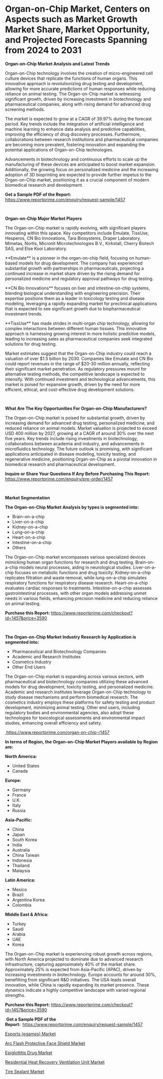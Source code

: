 <p><h1>Organ-on-Chip Market, Centers on Aspects such as Market Growth Market Share, Market Opportunity, and Projected Forecasts Spanning from 2024 to 2031</h1></p><p><strong>Organ-on-Chip Market Analysis and Latest Trends</strong></p>
<p><p>Organ-on-Chip technology involves the creation of micro-engineered cell culture devices that replicate the functions of human organs. This innovative approach is revolutionizing drug testing and development, allowing for more accurate predictions of human responses while reducing reliance on animal testing. The Organ-on-Chip market is witnessing significant growth, driven by increasing investment in biotechnology and pharmaceutical companies, along with rising demand for advanced drug screening methods.</p><p>The market is expected to grow at a CAGR of 39.97% during the forecast period. Key trends include the integration of artificial intelligence and machine learning to enhance data analysis and predictive capabilities, improving the efficiency of drug discovery processes. Furthermore, collaborations between research institutions and pharmaceutical companies are becoming more prevalent, fostering innovation and expanding the potential applications of Organ-on-Chip technologies.</p><p>Advancements in biotechnology and continuous efforts to scale up the manufacturing of these devices are anticipated to boost market expansion. Additionally, the growing focus on personalized medicine and the increasing adoption of 3D bioprinting are expected to provide further impetus to the Organ-on-Chip market, positioning it as a crucial component of modern biomedical research and development.</p></p>
<p><strong>Get a Sample PDF of the Report:&nbsp;</strong> <a href="https://www.reportprime.com/enquiry/request-sample/1457">https://www.reportprime.com/enquiry/request-sample/1457</a></p>
<p>&nbsp;</p>
<p><strong>Organ-on-Chip Major Market Players</strong></p>
<p><p>The Organ-on-Chip market is rapidly evolving, with significant players innovating within this space. Key competitors include Emulate, TissUse, Hesperos, CN Bio Innovations, Tara Biosystems, Draper Laboratory, Mimetas, Nortis, Micronit Microtechnologies B.V., Kirkstall, Cherry Biotech SAS, and Else Kooi Laboratory.</p><p>**Emulate** is a pioneer in the organ-on-chip field, focusing on human-based models for drug development. The company has experienced substantial growth with partnerships in pharmaceuticals, projecting a continued increase in market share driven by the rising demand for personalized medicine and regulatory approval pathways for drug testing.</p><p>**CN Bio Innovations** focuses on liver and intestine-on-chip systems, blending biological understanding with engineering precision. Their expertise positions them as a leader in toxicology testing and disease modeling, leveraging a rapidly expanding market for preclinical applications that is expected to see significant growth due to biopharmaceutical investment trends.</p><p>**TissUse** has made strides in multi-organ chip technology, allowing for complex interactions between different human tissues. This innovative approach is harnessing growing interest in more holistic predictive models, leading to increasing sales as pharmaceutical companies seek integrated solutions for drug testing.</p><p>Market estimates suggest that the Organ-on-Chip industry could reach a valuation of over $1.5 billion by 2030. Companies like Emulate and CN Bio could report revenues in the range of $20-30 million annually, reflecting their significant market penetration. As regulatory pressures mount for alternative testing methods, the competitive landscape is expected to intensify. With continued investment and technological advancements, this market is poised for expansive growth, driven by the need for more efficient, ethical, and cost-effective drug development solutions.</p></p>
<p>&nbsp;</p>
<p><strong>What Are The Key Opportunities For Organ-on-Chip Manufacturers?</strong></p>
<p><p>The Organ-on-Chip market is poised for substantial growth, driven by increasing demand for advanced drug testing, personalized medicine, and reduced reliance on animal models. Market valuation is projected to exceed USD 400 million by 2027, growing at a CAGR of around 30% over the next five years. Key trends include rising investments in biotechnology, collaborations between academia and industry, and advancements in microfluidics technology. The future outlook is promising, with significant applications anticipated in disease modeling, toxicity testing, and regenerative medicine, positioning Organ-on-Chip as a pivotal innovation in biomedical research and pharmaceutical development.</p></p>
<p><strong>Inquire or Share Your Questions If Any Before Purchasing This Report:</strong> <a href="https://www.reportprime.com/enquiry/pre-order/1457">https://www.reportprime.com/enquiry/pre-order/1457</a></p>
<p>&nbsp;</p>
<p><strong>Market Segmentation</strong></p>
<p><strong>The Organ-on-Chip Market Analysis by types is segmented into:</strong></p>
<p><ul><li>Brain-on-a-chip</li><li>Liver-on-a-chip</li><li>Kidney-on-a-chip</li><li>Lung-on-a-chip</li><li>Heart-on-a-chip</li><li>Intestine-on-a-chip</li><li>Others</li></ul></p>
<p><p>The Organ-on-Chip market encompasses various specialized devices mimicking human organ functions for research and drug testing. Brain-on-a-chip models neural processes, aiding in neurological studies. Liver-on-a-chip focuses on metabolic functions and drug toxicity. Kidney-on-a-chip replicates filtration and waste removal, while lung-on-a-chip simulates respiratory functions for respiratory disease research. Heart-on-a-chip evaluates cardiac responses to treatments. Intestine-on-a-chip assesses gastrointestinal processes, with other organ models addressing unmet needs in various fields, enhancing precision medicine and reducing reliance on animal testing.</p></p>
<p><strong>Purchase this Report:&nbsp;</strong><a href="https://www.reportprime.com/checkout?id=1457&price=3590">https://www.reportprime.com/checkout?id=1457&price=3590</a></p>
<p>&nbsp;</p>
<p><strong>The Organ-on-Chip Market Industry Research by Application is segmented into:</strong></p>
<p><ul><li>Pharmaceutical and Biotechnology Companies</li><li>Academic and Research Institutes</li><li>Cosmetics Industry</li><li>Other End Users</li></ul></p>
<p><p>The Organ-on-Chip market is expanding across various sectors, with pharmaceutical and biotechnology companies utilizing these advanced models for drug development, toxicity testing, and personalized medicine. Academic and research institutes leverage Organ-on-Chip technology to study disease mechanisms and perform biomedical research. The cosmetics industry employs these platforms for safety testing and product development, minimizing animal testing. Other end users, including regulatory bodies and environmental agencies, also adopt these technologies for toxicological assessments and environmental impact studies, enhancing overall efficiency and safety.</p></p>
<p><a href="https://www.reportprime.com/organ-on-chip-r1457">&nbsp;https://www.reportprime.com/organ-on-chip-r1457</a></p>
<p><strong>In terms of Region, the Organ-on-Chip Market Players available by Region are:</strong></p>
<p>
    <p> <strong> North America: </strong>
        <ul>
            <li>United States</li>
            <li>Canada</li>
        </ul>
        </p> 
    <p> <strong> Europe: </strong>
        <ul>
            <li>Germany</li>
            <li>France</li>
            <li>U.K.</li>
            <li>Italy</li>
            <li>Russia</li>
        </ul>
        </p> 
    <p> <strong> Asia-Pacific: </strong>
        <ul>
            <li>China</li>
            <li>Japan</li>
            <li>South Korea</li>
            <li>India</li>
            <li>Australia</li>
            <li>China Taiwan</li>
            <li>Indonesia</li>
            <li>Thailand</li>
            <li>Malaysia</li>
        </ul>
        </p> 
    <p> <strong> Latin America: </strong>
        <ul>
            <li>Mexico</li>
            <li>Brazil</li>
            <li>Argentina Korea</li>
            <li>Colombia</li>
        </ul>
        </p> 
    <p> <strong> Middle East & Africa: </strong>
        <ul>
            <li>Turkey</li>
            <li>Saudi</li>
            <li>Arabia</li>
            <li>UAE</li>
            <li>Korea</li>
        </ul>
    </p>
    </p>
<p><p>The Organ-on-Chip market is experiencing robust growth across regions, with North America projected to dominate due to advanced research infrastructure, capturing approximately 40% of the market share. Approximately 25% is expected from Asia-Pacific (APAC), driven by increasing investments in biotechnology. Europe accounts for around 30%, benefitting from significant R&D initiatives. The USA leads overall innovation, while China is rapidly expanding its market presence. These dynamics indicate a highly competitive landscape with varied regional strengths.</p></p>
<p><strong>Purchase this Report: </strong><a href="https://www.reportprime.com/checkout?id=1457&price=3590">https://www.reportprime.com/checkout?id=1457&price=3590</a></p>
<p>&nbsp;<strong>Get a Sample PDF of the Report:&nbsp;&nbsp;</strong><a href="https://www.reportprime.com/enquiry/request-sample/1457">https://www.reportprime.com/enquiry/request-sample/1457</a></p>
<p><strong></strong></p>
<p><p><a href="https://medium.com/@pippa.ball45457/global-esports-egames-market-is-projected-to-grow-at-a-cagr-of-8-7-ea7c7227127d">Esports (egames) Market</a></p><p><a href="https://issuu.com/reportprime-2/docs/arc-flash-protective-face-shield-ma_6360be146beb67">Arc Flash Protective Face Shield Market</a></p><p><a href="https://medium.com/@kaceyrath00/global-epiglottitis-drug-market-is-projected-to-grow-at-a-cagr-of-7-8-29554d5b624e">Epiglottitis Drug Market</a></p><p><a href="https://issuu.com/reportprime-2/docs/residential-heat-recovery-ventilati_fabfcc4fb05e6b">Residential Heat Recovery Ventilation Unit Market</a></p><p><a href="https://www.linkedin.com/pulse/tire-sealant-market-essentials-key-players-demand-drivers-ykfoc?trackingId=Z38rkC2uTT6MGGbi7nvlog%3D%3D">Tire Sealant Market</a></p></p>